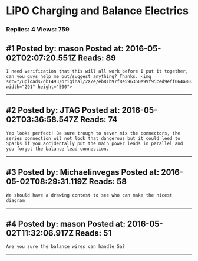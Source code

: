 # LiPO Charging and Balance Electrics

### Replies: 4 Views: 759

## \#1 Posted by: mason Posted at: 2016-05-02T02:07:20.551Z Reads: 89

```
I need verification that this will all work before I put it together, can you guys help me out/suggest anything? Thanks. <img src="/uploads/db1493/original/2X/e/eb81b97f8e596350e99f95ced9eff064a803ae48.png" width="291" height="500">
```

---
## \#2 Posted by: JTAG Posted at: 2016-05-02T03:36:58.547Z Reads: 74

```
Yep looks perfect! Be sure trough to never mix the connectors, the series connection wil not look that dangerous but it could leed to Sparks if you accidentally put the main power leads in parallel and you forgot the balance lead connection.
```

---
## \#3 Posted by: Michaelinvegas Posted at: 2016-05-02T08:29:31.119Z Reads: 58

```
We should have a drawing contest to see who can make the nicest diagram
```

---
## \#4 Posted by: mason Posted at: 2016-05-02T11:32:06.917Z Reads: 51

```
Are you sure the balance wires can handle 5a?
```

---
